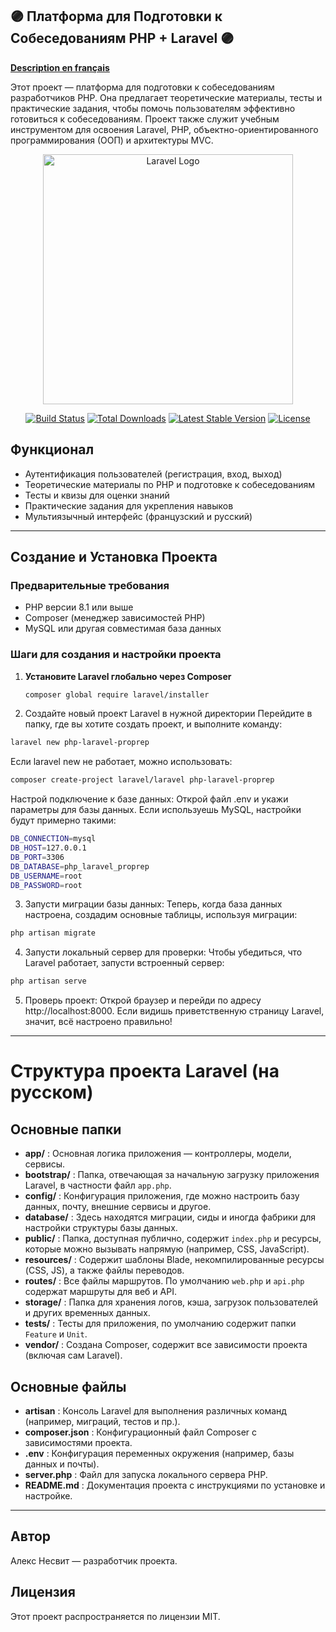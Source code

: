 ## 🟣 Платформа для Подготовки к Собеседованиям PHP + Laravel 🟣

**[Description en français](README.md)**

Этот проект — платформа для подготовки к собеседованиям разработчиков PHP. Она предлагает теоретические материалы, тесты и практические задания, чтобы помочь пользователям эффективно готовиться к собеседованиям. Проект также служит учебным инструментом для освоения Laravel, PHP, объектно-ориентированного программирования (ООП) и архитектуры MVC.

<p align="center"><a href="https://laravel.com" target="_blank"><img src="https://raw.githubusercontent.com/laravel/art/master/logo-lockup/5%20SVG/2%20CMYK/1%20Full%20Color/laravel-logolockup-cmyk-red.svg" width="400" alt="Laravel Logo"></a></p>

<p align="center">
<a href="https://github.com/laravel/framework/actions"><img src="https://github.com/laravel/framework/workflows/tests/badge.svg" alt="Build Status"></a>
<a href="https://packagist.org/packages/laravel/framework"><img src="https://img.shields.io/packagist/dt/laravel/framework" alt="Total Downloads"></a>
<a href="https://packagist.org/packages/laravel/framework"><img src="https://img.shields.io/packagist/v/laravel/framework" alt="Latest Stable Version"></a>
<a href="https://packagist.org/packages/laravel/framework"><img src="https://img.shields.io/packagist/l/laravel/framework" alt="License"></a>
</p>

## Функционал

- Аутентификация пользователей (регистрация, вход, выход)
- Теоретические материалы по PHP и подготовке к собеседованиям
- Тесты и квизы для оценки знаний
- Практические задания для укрепления навыков
- Мультиязычный интерфейс (французский и русский)

---

## Создание и Установка Проекта

### Предварительные требования

- PHP версии 8.1 или выше
- Composer (менеджер зависимостей PHP)
- MySQL или другая совместимая база данных

### Шаги для создания и настройки проекта

1. **Установите Laravel глобально через Composer**
   ```bash
   composer global require laravel/installer 
   ```

2.	Создайте новый проект Laravel в нужной директории
Перейдите в папку, где вы хотите создать проект, и выполните команду:
```bash
laravel new php-laravel-proprep
```

Если laravel new не работает, можно использовать:
```bash
composer create-project laravel/laravel php-laravel-proprep
```

Настрой подключение к базе данных:
Открой файл .env и укажи параметры для базы данных. Если используешь MySQL, настройки будут примерно такими:
```bash
DB_CONNECTION=mysql
DB_HOST=127.0.0.1
DB_PORT=3306
DB_DATABASE=php_laravel_proprep
DB_USERNAME=root
DB_PASSWORD=root
```

3. Запусти миграции базы данных:
Теперь, когда база данных настроена, создадим основные таблицы, используя миграции:
```bash
php artisan migrate
```

4. Запусти локальный сервер для проверки:
Чтобы убедиться, что Laravel работает, запусти встроенный сервер:
```bash
php artisan serve
```

5. Проверь проект:
Открой браузер и перейди по адресу http://localhost:8000. Если видишь приветственную страницу Laravel, значит, всё настроено правильно!


---

# Структура проекта Laravel (на русском)

## Основные папки

- **app/** : Основная логика приложения — контроллеры, модели, сервисы.
- **bootstrap/** : Папка, отвечающая за начальную загрузку приложения Laravel, в частности файл `app.php`.
- **config/** : Конфигурация приложения, где можно настроить базу данных, почту, внешние сервисы и другое.
- **database/** : Здесь находятся миграции, сиды и иногда фабрики для настройки структуры базы данных.
- **public/** : Папка, доступная публично, содержит `index.php` и ресурсы, которые можно вызывать напрямую (например, CSS, JavaScript).
- **resources/** : Содержит шаблоны Blade, некомпилированные ресурсы (CSS, JS), а также файлы переводов.
- **routes/** : Все файлы маршрутов. По умолчанию `web.php` и `api.php` содержат маршруты для веб и API.
- **storage/** : Папка для хранения логов, кэша, загрузок пользователей и других временных данных.
- **tests/** : Тесты для приложения, по умолчанию содержит папки `Feature` и `Unit`.
- **vendor/** : Создана Composer, содержит все зависимости проекта (включая сам Laravel).

## Основные файлы

- **artisan** : Консоль Laravel для выполнения различных команд (например, миграций, тестов и пр.).
- **composer.json** : Конфигурационный файл Composer с зависимостями проекта.
- **.env** : Конфигурация переменных окружения (например, базы данных и почты).
- **server.php** : Файл для запуска локального сервера PHP.
- **README.md** : Документация проекта с инструкциями по установке и настройке.

---

## Автор

Алекс Несвит — разработчик проекта.

## Лицензия

Этот проект распространяется по лицензии MIT.